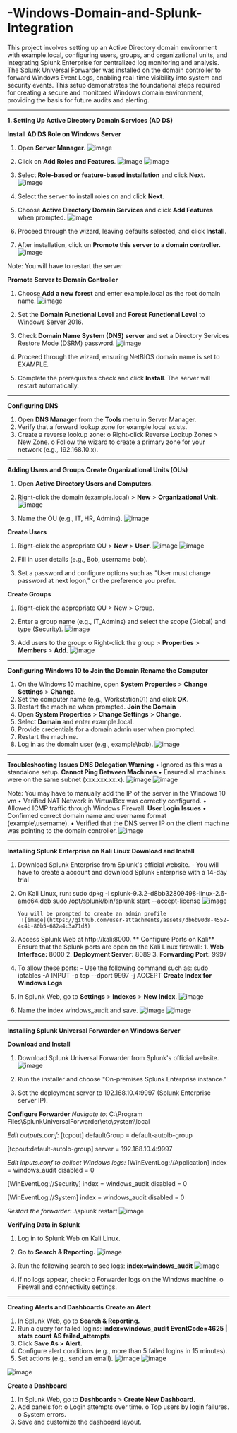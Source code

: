 # -Windows-Domain-and-Splunk-Integration

This project involves setting up an Active Directory domain environment with example.local, configuring users, groups, and organizational units, and integrating Splunk Enterprise for centralized log monitoring and analysis. The Splunk Universal Forwarder was installed on the domain controller to forward Windows Event Logs, enabling real-time visibility into system and security events. This setup demonstrates the foundational steps required for creating a secure and monitored Windows domain environment, providing the basis for future audits and alerting.

________________________________________
**1. Setting Up Active Directory Domain Services (AD DS)** 

**Install AD DS Role on Windows Server**
1. Open **Server Manager**.
 ![image](https://github.com/user-attachments/assets/ce75e03f-d6cb-45f7-8e15-eaea843a1cb9)

2.	Click on **Add Roles and Features**.
  ![image](https://github.com/user-attachments/assets/efc24b7d-b8ab-4e71-b7d8-f585409bbcbb)
![image](https://github.com/user-attachments/assets/c61d69f2-e028-4694-a729-e61fa27e5874)

3.	Select **Role-based or feature-based installation** and click **Next**.
 ![image](https://github.com/user-attachments/assets/8a7a5515-a325-4f89-ba4f-720274de2752)

4.	Select the server to install roles on and click **Next**.
5.	Choose **Active Directory Domain Services** and click **Add Features** when prompted.
 ![image](https://github.com/user-attachments/assets/2c3e037d-a793-44f5-a9f6-24b575a06b09)

6.	Proceed through the wizard, leaving defaults selected, and click **Install**.
7.	After installation, click on **Promote this server to a domain controller.**
 ![image](https://github.com/user-attachments/assets/85e81a6c-2ea6-48cf-a91b-5160114eed15)

Note: You will have to restart the server 

**Promote Server to Domain Controller**
1.	Choose **Add a new forest** and enter example.local as the root domain name.
  ![image](https://github.com/user-attachments/assets/0de97d36-4b86-42f7-b37d-3d1fb5374fcb)

 
2.	Set the **Domain Functional Level** and **Forest Functional Level** to Windows Server 2016.
3.	Check **Domain Name System (DNS) server** and set a Directory Services Restore Mode (DSRM) password.
 ![image](https://github.com/user-attachments/assets/cabf575a-b41c-4062-9706-fd884da6f76f)

4.	Proceed through the wizard, ensuring NetBIOS domain name is set to EXAMPLE.
5.	Complete the prerequisites check and click **Install**. The server will restart automatically.
________________________________________
**Configuring DNS** 
1.	Open **DNS Manager** from the **Tools** menu in Server Manager.
2.	Verify that a forward lookup zone for example.local exists.
3.	Create a reverse lookup zone:
        o	Right-click Reverse Lookup Zones > New Zone.
        o	Follow the wizard to create a primary zone for your network 
          (e.g., 192.168.10.x).
________________________________________
**Adding Users and Groups** 
**Create Organizational Units (OUs)** 
1.	Open **Active Directory Users and Computers**.
2.	Right-click the domain (example.local) > **New** > **Organizational Unit.**
 ![image](https://github.com/user-attachments/assets/61b66941-a5dc-49c9-8747-8d866a35d562)

3.	Name the OU (e.g., IT, HR, Admins).
 ![image](https://github.com/user-attachments/assets/78ea86f3-1e66-4305-9f6b-8271cb0af6bd)

**Create Users** 
1.	Right-click the appropriate OU > **New** > **User**.
 ![image](https://github.com/user-attachments/assets/352bfa9c-a529-4089-a42a-267f4ef4f0ca)
![image](https://github.com/user-attachments/assets/030fda47-30ee-4831-b2b9-ac6a2a4a56d3)
 
2.	Fill in user details (e.g., Bob, username bob).
3.	Set a password and configure options such as "User must change password at next logon," or the preference you prefer.
   
**Create Groups** 
1.	Right-click the appropriate OU > New > Group.
2.	Enter a group name (e.g., IT_Admins) and select the scope (Global) and type (Security).
 ![image](https://github.com/user-attachments/assets/39dbb13a-ee3a-4304-8187-a8cfc6c3b1c8)

3.	Add users to the group:
       o	Right-click the group > **Properties** > **Members** > **Add**.
         ![image](https://github.com/user-attachments/assets/0401b991-f270-49f2-9b14-c3e08c830056)

________________________________________
**Configuring Windows 10 to Join the Domain** 
**Rename the Computer**
1.  On the Windows 10 machine, open **System Properties** > **Change Settings** > **Change**.
2.	Set the computer name (e.g., Workstation01) and click **OK**.
3.	Restart the machine when prompted.
**Join the Domain**
1.	Open **System Properties** > **Change Settings** > **Change**.
2.	Select **Domain** and enter example.local.
3.	Provide credentials for a domain admin user when prompted.
4.	Restart the machine.
5.	Log in as the domain user (e.g., example\bob).
 ![image](https://github.com/user-attachments/assets/e0b10cb6-fb13-4f0d-b9f8-b1d1026725e9)
________________________________________
**Troubleshooting Issues**
**DNS Delegation Warning**
•	Ignored as this was a standalone setup.
**Cannot Ping Between Machines**
•	Ensured all machines were on the same subnet (xxx.xxx.xx.x).
   ![image](https://github.com/user-attachments/assets/83dd3b7e-457d-4114-a56c-1710fa86388a)  ![image](https://github.com/user-attachments/assets/c2d417b0-0794-421d-906e-018e5dc6fb47)


Note: You may have to manually add the IP of the server in the Windows 10 vm
•	Verified NAT Network in VirtualBox was correctly configured.
•	Allowed ICMP traffic through Windows Firewall.
**User Login Issues**
•	Confirmed correct domain name and username format (example\username).
•	Verified that the DNS server IP on the client machine was pointing to the domain controller.
![image](https://github.com/user-attachments/assets/7445fa07-6f6b-45c4-9fdd-5ec690f6bdc0)

________________________________________
**Installing Splunk Enterprise on Kali Linux**
**Download and Install**
1.	Download Splunk Enterprise from Splunk's official website.
         - You will have to create a account and download Splunk Enterprise 
           with a 14-day trial
2.	On Kali Linux, run:
      	sudo dpkg -i splunk-9.3.2-d8bb32809498-linux-2.6-amd64.deb
        sudo /opt/splunk/bin/splunk start --accept-license
 ![image](https://github.com/user-attachments/assets/63f953d8-b2df-4744-86da-a458d6eba21a)

		You will be prompted to create an admin profile
		 ![image](https://github.com/user-attachments/assets/db6b90d8-4552-4c4b-80b5-682a4c3a71d8)

3.	Access Splunk Web at http://kali:8000.
**   Configure Ports on Kali**
Ensure that the Splunk ports are open on the Kali Linux firewall:
        1.	**Web Interface:** 8000
        2.	**Deployment Server:** 8089
        3.	**Forwarding Port:** 9997
1.	To allow these ports:
        - Use the following command such as:                                          sudo iptables -A INPUT -p tcp --dport 9997 -j ACCEPT
**Create Index for Windows Logs**
1.	In Splunk Web, go to **Settings** > **Indexes** > **New Index**.
     ![image](https://github.com/user-attachments/assets/5cb84385-ba82-4563-96ad-107de51b0b3b)

3.	Name the index windows_audit and save.
     ![image](https://github.com/user-attachments/assets/c3e79305-a89e-4b49-a9f8-dc51844f2494)
      ![image](https://github.com/user-attachments/assets/6a89b77a-6538-47b3-99d8-77c1bd2d7671)
________________________________________
**Installing Splunk Universal Forwarder on Windows Server**

**Download and Install**
1.	Download Splunk Universal Forwarder from Splunk's official website.
     ![image](https://github.com/user-attachments/assets/0f9ff9e8-0b0b-4d40-9632-fa6405569654)

2.	Run the installer and choose "On-premises Splunk Enterprise instance."
3.	Set the deployment server to 192.168.10.4:9997 (Splunk Enterprise server IP).

**Configure Forwarder**
_Navigate to:_
C:\Program Files\SplunkUniversalForwarder\etc\system\local

_Edit outputs.conf:_
[tcpout]
defaultGroup = default-autolb-group

[tcpout:default-autolb-group]
server = 192.168.10.4:9997

_Edit inputs.conf to collect Windows logs:_
[WinEventLog://Application]
index = windows_audit
disabled = 0

[WinEventLog://Security]
index = windows_audit
disabled = 0

[WinEventLog://System]
index = windows_audit
disabled = 0

_Restart the forwarder:_
.\splunk restart
    ![image](https://github.com/user-attachments/assets/f71f2ff2-9ff5-412d-b301-ce621b2b47df)

**Verifying Data in Splunk**
1.	Log in to Splunk Web on Kali Linux.
2.	Go to **Search & Reporting.**
   ![image](https://github.com/user-attachments/assets/219394cd-3459-4f25-a2e5-6ff644c80dc4)

3.	Run the following search to see logs:
   **index=windows_audit**
    ![image](https://github.com/user-attachments/assets/0006e758-167a-4930-9c3e-0550bd06f287)

4.	If no logs appear, check:
      o	Forwarder logs on the Windows machine.
      o	Firewall and connectivity settings.
________________________________________
**Creating Alerts and Dashboards**
**Create an Alert**
1.	In Splunk Web, go to **Search & Reporting.**
2.	Run a query for failed logins:
**index=windows_audit EventCode=4625 | stats count AS failed_attempts**
3.	Click **Save As > Alert.**
4.	Configure alert conditions (e.g., more than 5 failed logins in 15 minutes).
5.	Set actions (e.g., send an email).
  ![image](https://github.com/user-attachments/assets/5cbcc9ca-62cd-48df-8493-1610d5c0c5f7)   ![image](https://github.com/user-attachments/assets/b9cd075f-6b5a-489a-b141-968909030720)

![image](https://github.com/user-attachments/assets/5ff6fc1f-7621-40ea-904a-4b2d5fa99e4c)


 
**Create a Dashboard**
1.	In Splunk Web, go to **Dashboards** > **Create New Dashboard.**
2.	Add panels for:
          o	Login attempts over time.
          o	Top users by login failures.
          o	System errors.
3.	Save and customize the dashboard layout.
